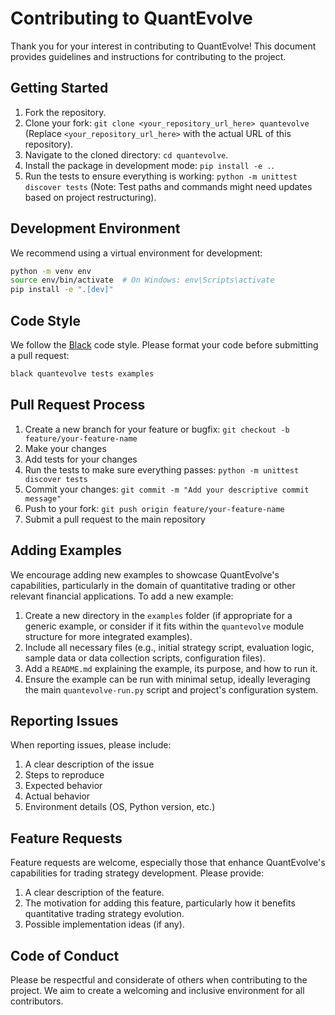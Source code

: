 # Contributing to QuantEvolve

Thank you for your interest in contributing to QuantEvolve! This document provides guidelines and instructions for contributing to the project.

## Getting Started

1. Fork the repository.
2. Clone your fork: `git clone <your_repository_url_here> quantevolve` (Replace `<your_repository_url_here>` with the actual URL of this repository).
3. Navigate to the cloned directory: `cd quantevolve`.
4. Install the package in development mode: `pip install -e .`.
5. Run the tests to ensure everything is working: `python -m unittest discover tests` (Note: Test paths and commands might need updates based on project restructuring).

## Development Environment

We recommend using a virtual environment for development:

```bash
python -m venv env
source env/bin/activate  # On Windows: env\Scripts\activate
pip install -e ".[dev]"
```

## Code Style

We follow the [Black](https://black.readthedocs.io/) code style. Please format your code before submitting a pull request:

```bash
black quantevolve tests examples
```

## Pull Request Process

1. Create a new branch for your feature or bugfix: `git checkout -b feature/your-feature-name`
2. Make your changes
3. Add tests for your changes
4. Run the tests to make sure everything passes: `python -m unittest discover tests`
5. Commit your changes: `git commit -m "Add your descriptive commit message"`
6. Push to your fork: `git push origin feature/your-feature-name`
7. Submit a pull request to the main repository

## Adding Examples

We encourage adding new examples to showcase QuantEvolve's capabilities, particularly in the domain of quantitative trading or other relevant financial applications. To add a new example:

1. Create a new directory in the `examples` folder (if appropriate for a generic example, or consider if it fits within the `quantevolve` module structure for more integrated examples).
2. Include all necessary files (e.g., initial strategy script, evaluation logic, sample data or data collection scripts, configuration files).
3. Add a `README.md` explaining the example, its purpose, and how to run it.
4. Ensure the example can be run with minimal setup, ideally leveraging the main `quantevolve-run.py` script and project's configuration system.

## Reporting Issues

When reporting issues, please include:

1. A clear description of the issue
2. Steps to reproduce
3. Expected behavior
4. Actual behavior
5. Environment details (OS, Python version, etc.)

## Feature Requests

Feature requests are welcome, especially those that enhance QuantEvolve's capabilities for trading strategy development. Please provide:

1. A clear description of the feature.
2. The motivation for adding this feature, particularly how it benefits quantitative trading strategy evolution.
3. Possible implementation ideas (if any).

## Code of Conduct

Please be respectful and considerate of others when contributing to the project. We aim to create a welcoming and inclusive environment for all contributors.

